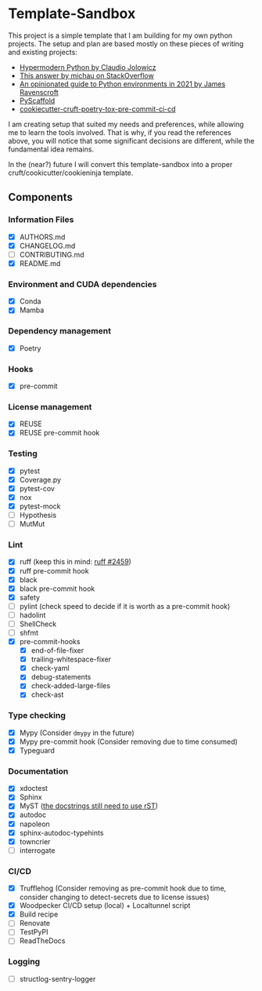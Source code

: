 <!--
SPDX-FileCopyrightText: 2023 The Template-Sandbox Authors

SPDX-License-Identifier: CC-BY-4.0
-->

# Template-Sandbox

This project is a simple template that I am building for my own python projects.
The setup and plan are based mostly on these pieces of writing and existing projects:

- [Hypermodern Python by Claudio Jolowicz](https://cjolowicz.github.io/posts/hypermodern-python-01-setup)
- [This answer by michau on StackOverflow](https://stackoverflow.com/a/71110028)
- [An opinionated guide to Python environments in 2021 by James Ravenscroft](https://brainsteam.co.uk/2021/04/01/opinionated-guide-to-virtualenvs/)
- [PyScaffold](pyscaffold.org/)
- [cookiecutter-cruft-poetry-tox-pre-commit-ci-cd](https://cookiecutter-cruft-poetry-tox-pre-commit-ci-cd.readthedocs.io/en/latest/#)


I am creating setup that suited my needs and preferences, while allowing me to learn the tools involved.
That is why, if you read the references above, you will notice that some significant decisions are different, while the fundamental idea remains.

In the (near?) future I will convert this template-sandbox into a proper cruft/cookicutter/cookieninja template.

## Components

### Information Files

- [x] AUTHORS.md
- [x] CHANGELOG.md
- [ ] CONTRIBUTING.md
- [x] README.md

### Environment and CUDA dependencies

- [x] Conda
- [x] Mamba

### Dependency management

- [x] Poetry

### Hooks

- [x] pre-commit

### License management

- [x] REUSE
- [x] REUSE pre-commit hook

### Testing

- [x] pytest
- [x] Coverage.py
- [x] pytest-cov
- [x] nox
- [x] pytest-mock
- [ ] Hypothesis
- [ ] MutMut

### Lint

- [x] ruff (keep this in mind: [ruff #2459](https://github.com/charliermarsh/ruff/issues/2459))
- [x] ruff pre-commit hook
- [x] black
- [x] black pre-commit hook
- [x] safety
- [ ] pylint (check speed to decide if it is worth as a pre-commit hook)
- [ ] hadolint
- [ ] ShellCheck
- [ ] shfmt
- [x] pre-commit-hooks
    - [x] end-of-file-fixer
    - [x] trailing-whitespace-fixer
    - [x] check-yaml
    - [x] debug-statements
    - [x] check-added-large-files
    - [x] check-ast

### Type checking

- [x] Mypy (Consider `dmypy` in the future)
- [x] Mypy pre-commit hook (Consider removing due to time consumed)
- [x] Typeguard

### Documentation

- [x] xdoctest
- [x] Sphinx
- [x] MyST ([the docstrings still need to use rST](https://myst-parser.readthedocs.io/en/v0.15.2_a/sphinx/use.html#use-sphinx-ext-autodoc-in-markdown-files))
- [x] autodoc
- [x] napoleon
- [x] sphinx-autodoc-typehints
- [x] towncrier
- [ ] interrogate

### CI/CD

- [x] Trufflehog (Consider removing as pre-commit hook due to time, consider changing to detect-secrets due to license issues)
- [x] Woodpecker CI/CD setup (local) + Localtunnel script
- [x] Build recipe
- [ ] Renovate
- [ ] TestPyPI
- [ ] ReadTheDocs

### Logging

- [ ] structlog-sentry-logger
